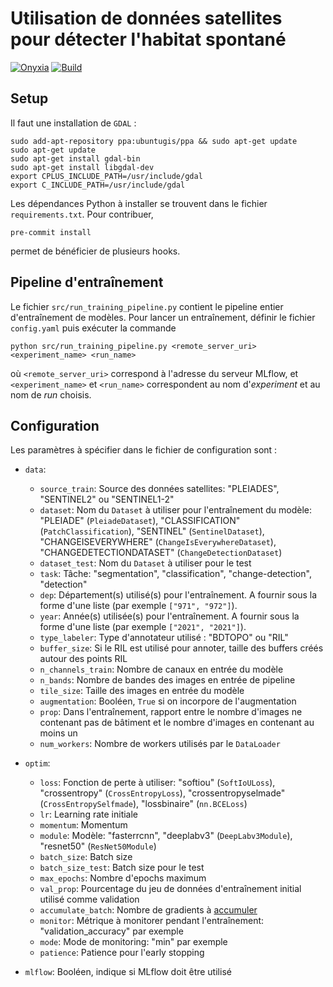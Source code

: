# Utilisation de données satellites pour détecter l'habitat spontané

[![Onyxia](https://img.shields.io/static/v1?logo=visualstudiocode&label=&message=Open%20in%20VS%20Code&labelColor=2c2c32&color=007acc&logoColor=007acc)](https://datalab.sspcloud.fr/launcher/ide/vscode-python?autoLaunch=false&onyxia.friendlyName=%C2%ABslums-detection%C2%BB&init.personalInit=%C2%ABhttps%3A%2F%2Fraw.githubusercontent.com%2FInseeFrLab%2Fdetection-bidonvilles%2Fmain%2Fsetup.sh%C2%BB&service.image.custom.enabled=true&service.image.custom.version=%C2%ABinseefrlab%2Fdetection-bidonvilles%3Av0.0.2%C2%BB&persistence.size=%C2%AB80Gi%C2%BB)
[![Build](https://img.shields.io/github/actions/workflow/status/InseeFrLab/detection-bidonvilles/build-image.yaml?label=Build
)](https://hub.docker.com/repository/docker/inseefrlab/detection-bidonvilles)


## Setup

Il faut une installation de `GDAL` :

```
sudo add-apt-repository ppa:ubuntugis/ppa && sudo apt-get update
sudo apt-get update
sudo apt-get install gdal-bin
sudo apt-get install libgdal-dev
export CPLUS_INCLUDE_PATH=/usr/include/gdal
export C_INCLUDE_PATH=/usr/include/gdal
```

Les dépendances Python à installer se trouvent dans le fichier `requirements.txt`. Pour contribuer,

```
pre-commit install
```

permet de bénéficier de plusieurs hooks.

## Pipeline d'entraînement

Le fichier `src/run_training_pipeline.py` contient le pipeline entier d'entraînement de modèles. Pour lancer un entraînement, définir le fichier `config.yaml` puis exécuter la commande

```
python src/run_training_pipeline.py <remote_server_uri> <experiment_name> <run_name>
```

où `<remote_server_uri>` correspond à l'adresse du serveur MLflow, et `<experiment_name>` et `<run_name>` correspondent au nom d'*experiment* et au nom de *run* choisis.

## Configuration

Les paramètres à spécifier dans le fichier de configuration sont :

- `data`:
  - `source_train`: Source des données satellites: "PLEIADES", "SENTINEL2" ou "SENTINEL1-2"
  - `dataset`: Nom du `Dataset` à utiliser pour l'entraînement du modèle: "PLEIADE" (`PleiadeDataset`), "CLASSIFICATION" (`PatchClassification`), "SENTINEL" (`SentinelDataset`), "CHANGEISEVERYWHERE" (`ChangeIsEverywhereDataset`), "CHANGEDETECTIONDATASET" (`ChangeDetectionDataset`)
  - `dataset_test`: Nom du `Dataset` à utiliser pour le test
  - `task`: Tâche: "segmentation", "classification", "change-detection", "detection"
  - `dep`: Département(s) utilisé(s) pour l'entraînement. A fournir sous la forme d'une liste (par exemple `["971", "972"]`).
  - `year`: Année(s) utilisée(s) pour l'entraînement. A fournir sous la forme d'une liste (par exemple `["2021", "2021"]`).
  - `type_labeler`: Type d'annotateur utilisé : "BDTOPO" ou "RIL"
  - `buffer_size`: Si le RIL est utilisé pour annoter, taille des buffers créés autour des points RIL
  - `n_channels_train`: Nombre de canaux en entrée du modèle
  - `n_bands`: Nombre de bandes des images en entrée de pipeline
  - `tile_size`: Taille des images en entrée du modèle
  - `augmentation`: Booléen, `True` si on incorpore de l'augmentation
  - `prop`: Dans l'entraînement, rapport entre le nombre d'images ne contenant pas de bâtiment et le nombre d'images en contenant au moins un
  - `num_workers`: Nombre de workers utilisés par le `DataLoader`

- `optim`:
  - `loss`: Fonction de perte à utiliser: "softiou" (`SoftIoULoss`), "crossentropy" (`CrossEntropyLoss`), "crossentropyselmade" (`CrossEntropySelfmade`), "lossbinaire" (`nn.BCELoss`)
  - `lr`: Learning rate initiale
  - `momentum`: Momentum
  - `module`: Modèle: "fasterrcnn", "deeplabv3" (`DeepLabv3Module`), "resnet50" (`ResNet50Module`)
  - `batch_size`: Batch size
  - `batch_size_test`: Batch size pour le test
  - `max_epochs`: Nombre d'epochs maximum
  - `val_prop`: Pourcentage du jeu de données d'entraînement initial utilisé comme validation
  - `accumulate_batch`: Nombre de gradients à [accumuler](https://lightning.ai/docs/pytorch/stable/advanced/training_tricks.html)
  - `monitor`: Métrique à monitorer pendant l'entraînement: "validation_accuracy" par exemple
  - `mode`: Mode de monitoring: "min" par exemple
  - `patience`: Patience pour l'early stopping

- `mlflow`: Booléen, indique si MLflow doit être utilisé
